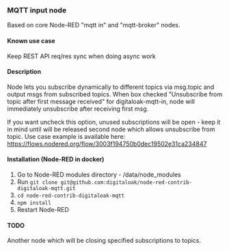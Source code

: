 ### MQTT input node 
Based on core Node-RED "mqtt in" and "mqtt-broker" nodes. 

#### Known use case
Keep REST API req/res sync when doing async work

#### Description
Node lets you subscribe dynamically to different topics via msg.topic and output msgs from subscribed topics. When box checked "Unsubscribe from topic after first message received" for digitaloak-mqtt-in, node will immediately unsubscribe after receiving first msg. 

If you want uncheck this option, unused subscriptions will be open - keep it in mind until will be released second node which allows unsubscribe from topic.
Use case example is available here: https://flows.nodered.org/flow/3003f194750b0dec19502e31ca234847

#### Installation (Node-RED in docker)
1. Go to Node-RED modules directory - /data/node_modules
2. Run `git clone git@github.com:digitaloak/node-red-contrib-digitaloak-mqtt.git`
3. `cd node-red-contrib-digitaloak-mqtt`
4. `npm install`
5. Restart Node-RED
 
#### TODO
Another node which will be closing specified subscriptions to topics.
